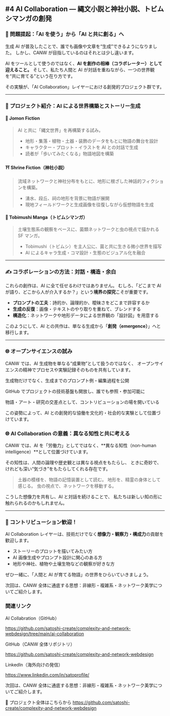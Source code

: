 ## #4 AI Collaboration — 縄文小説と神社小説、トビムシマンガの創発

### 🤖 問題提起：「AI を使う」から「AI と共に創る」へ

生成 AI が普及したことで、誰でも画像や文章を“生成”できるようになりました。
しかし、CANW が目指しているのはそれとは少し違います。

AI をツールとして使うのではなく、**AI を創作の相棒（コラボレーター）として迎えること。**
そして、私たち人間と AI が対話を重ねながら、一つの世界観を“共に育てる”という在り方です。

その実験が、「AI Collaboration」レイヤーにおける創発的プロジェクト群です。

---

### 🌱 プロジェクト紹介：AI による世界構築とストーリー生成

#### 📘 Jomon Fiction

> AI と共に「縄文世界」を再構築する試み。
>
> - 地形・集落・植物・土器・装飾のデータをもとに物語の舞台を設計
> - キャラクター・プロット・イラストを AI との対話で生成
> - 読者が「歩いてみたくなる」物語地図を構築

#### ⛩ Shrine Fiction（神社小説）

> 流域ネットワークと神社分布をもとに、地形に根ざした神話的フィクションを構築。
>
> - 湧水、段丘、祠の地形を背景に物語が展開
> - 現地フィールドワークと生成画像を往復しながら仮想物語を生成

#### 🦠 Tobimushi Manga（トビムシマンガ）

> 土壌生態系の観察をベースに、菌類ネットワークと虫の視点で描かれる SF マンガ。
>
> - Tobimushi（トビムシ）を主人公に、菌と共に生きる微小世界を描写
> - AI によるキャラ生成・コマ設計・生態のビジュアル化を融合

---

### ✍️ コラボレーションの方法：対話・構造・余白

これらの創作は、AI に全て任せるわけではありません。
むしろ、「どこまで AI が語り、どこから人が介入するか？」という**境界の探究**こそが重要です。

- **プロンプトの工夫**：詩的か、論理的か、曖昧さをどこまで許容するか
- **生成の反復**：画像・テキストのやり取りを重ねて、ブレンドする
- **構造化**：ネットワークや地形データによる世界観の「設計図」を用意する

このようにして、AI との共作は、単なる生成から「**創発（emergence）**」へと移行します。

---

### 🌐 オープンサイエンスの試み

CANW では、AI 生成物を単なる“成果物”として扱うのではなく、
オープンサイエンスの精神でプロセスや実験記録そのものを共有しています。

生成物だけでなく、生成までのプロンプト例・編集過程を公開

GitHub でプロジェクトの技術基盤も開放し、誰でも参照・参加可能に

物語・アート・研究の交差点として、コントリビューションの場を開いている

この姿勢によって、AI との創発的な協働を文化的・社会的な実験として位置づけています。

### 🌐 AI Collaboration の意義：異なる知性と共に考える

CANW では、AI を「労働力」としてではなく、**異なる知性（non-human intelligence）**として位置づけています。

その知性は、人間の論理や歴史観とは異なる視点をもたらし、
ときに奇妙で、けれども深い“気づき”をもたらしてくれる存在です。

> 土器の模様を、物語の記憶装置として読む。
> 地形を、精霊の身体として感じる。
> 虫の視点で、ネットワークを移動する。

こうした想像力を共有し、AI と対話を続けることで、
私たちは新しい知の形に触れられるのかもしれません。

---

### 🤝 コントリビューション歓迎！

AI Collaboration レイヤーは、技術だけでなく**想像力・観察力・構成力**の貢献を歓迎します。

- ストーリーのプロットを描いてみたい方
- AI 画像生成やプロンプト設計に関心のある方
- 地形や神社、植物や土壌生物などの観察が好きな方

ぜひ一緒に、「人間と AI が育てる物語」の世界をひらいていきましょう。

次回は、CANW 全体に通底する思想：非線形・複雑系・ネットワーク美学についてご紹介します。

### 関連リンク

AI Collabration（GitHub）

https://github.com/satoshi-create/complexity-and-network-webdesign/tree/main/ai-collaboration

GitHub（CANW 全体リポジトリ）

https://github.com/satoshi-create/complexity-and-network-webdesign

LinkedIn（海外向けの発信）

https://www.linkedin.com/in/satoprofile/

次回は、CANW 全体に通底する思想：非線形・複雑系・ネットワーク美学についてご紹介します。

📌 プロジェクト全体はこちらから https://github.com/satoshi-create/complexity-and-network-webdesign
